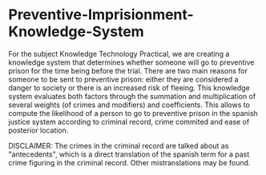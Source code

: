 # Preventive-Imprisionment-Knowledge-System
For the subject Knowledge Technology Practical, we are creating a knowledge system that determines whether someone will go to preventive prison for the time being before the trial. 
There are two main reasons for someone to be sent to preventive prison: either they are considered a danger to society or there is an increased risk of fleeing. 
This knowledge system evaluates both factors through the summation and multiplication of several weights (of crimes and modifiers) and coefficients. 
This allows to compute the likelihood of a person to go to preventive prison in the spanish justice system according to criminal record, crime commited and ease of posterior location.

DISCLAIMER: The crimes in the criminal record are talked about as "antecedents", which is a direct translation of the spanish term for a past crime figuring in the criminal record. Other mistranslations may be found.